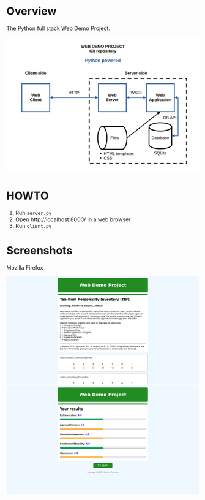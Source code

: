# Overview
The Python full stack Web Demo Project.

![alt](/src/static/WEBDEMO.png)

# HOWTO
1. Run `server.py`
2. Open http://localhost:8000/ in a web browser
3. Run `client.py`

# Screenshots
Mozilla Firefox

![alt](/src/screenshots/test_mini.png)
![alt](/src/screenshots/results.png)
